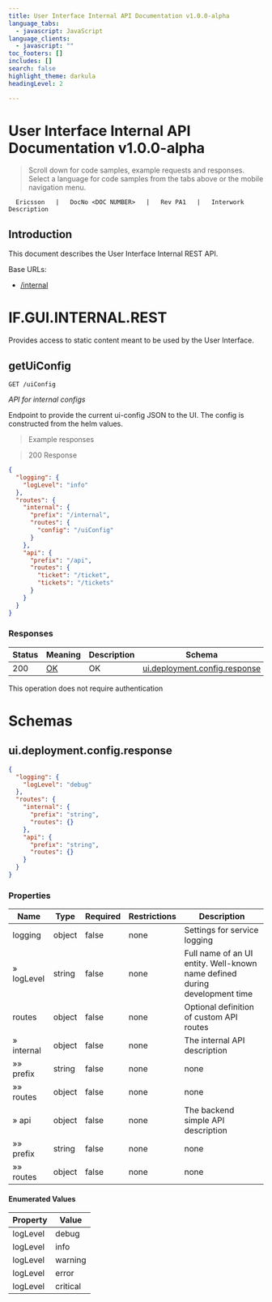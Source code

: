 ```yaml
---
title: User Interface Internal API Documentation v1.0.0-alpha
language_tabs:
  - javascript: JavaScript
language_clients:
  - javascript: ""
toc_footers: []
includes: []
search: false
highlight_theme: darkula
headingLevel: 2

---
```


<!-- Generator: Widdershins v4.0.1 -->

<h1 id="user-interface-internal-api-documentation">User Interface Internal API Documentation v1.0.0-alpha</h1>

> Scroll down for code samples, example requests and responses. Select a language for code samples from the tabs above or the mobile navigation menu.

```
  Ericsson   |   DocNo <DOC NUMBER>   |   Rev PA1   |   Interwork Description
```
## Introduction
This document describes the User Interface Internal REST API.

Base URLs:

* <a href="/internal">/internal</a>

<h1 id="user-interface-internal-api-documentation-if-gui-internal-rest">IF.GUI.INTERNAL.REST</h1>

Provides access to static content meant to be used by the User Interface.

## getUiConfig

<a id="opIdgetUiConfig"></a>

`GET /uiConfig`

*API for internal configs*

Endpoint to provide the current ui-config JSON to the UI. The config is constructed from the helm values.

> Example responses

> 200 Response

```json
{
  "logging": {
    "logLevel": "info"
  },
  "routes": {
    "internal": {
      "prefix": "/internal",
      "routes": {
        "config": "/uiConfig"
      }
    },
    "api": {
      "prefix": "/api",
      "routes": {
        "ticket": "/ticket",
        "tickets": "/tickets"
      }
    }
  }
}
```

<h3 id="getuiconfig-responses">Responses</h3>

|Status|Meaning|Description|Schema|
|---|---|---|---|
|200|[OK](https://tools.ietf.org/html/rfc7231#section-6.3.1)|OK|[ui.deployment.config.response](#schemaui.deployment.config.response)|

<aside class="success">
This operation does not require authentication
</aside>

# Schemas

<h2 id="tocS_ui.deployment.config.response">ui.deployment.config.response</h2>
<!-- backwards compatibility -->
<a id="schemaui.deployment.config.response"></a>
<a id="schema_ui.deployment.config.response"></a>
<a id="tocSui.deployment.config.response"></a>
<a id="tocsui.deployment.config.response"></a>

```json
{
  "logging": {
    "logLevel": "debug"
  },
  "routes": {
    "internal": {
      "prefix": "string",
      "routes": {}
    },
    "api": {
      "prefix": "string",
      "routes": {}
    }
  }
}

```

### Properties

|Name|Type|Required|Restrictions|Description|
|---|---|---|---|---|
|logging|object|false|none|Settings for service logging|
|» logLevel|string|false|none|Full name of an UI entity. Well-known name defined during development time|
|routes|object|false|none|Optional definition of custom API routes|
|» internal|object|false|none|The internal API description|
|»» prefix|string|false|none|none|
|»» routes|object|false|none|none|
|» api|object|false|none|The backend simple API description|
|»» prefix|string|false|none|none|
|»» routes|object|false|none|none|

#### Enumerated Values

|Property|Value|
|---|---|
|logLevel|debug|
|logLevel|info|
|logLevel|warning|
|logLevel|error|
|logLevel|critical|

